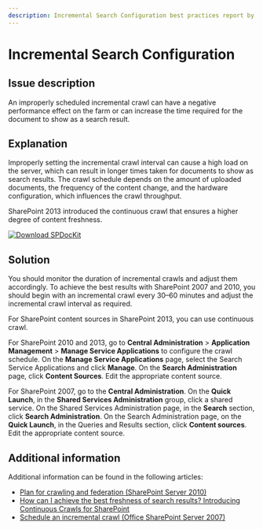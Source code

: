 ```yaml
---
description: Incremental Search Configuration best practices report by SPDocKit determines if you have improperly scheduled incremental crawl.
---
```


# Incremental Search Configuration

## Issue description

An improperly scheduled incremental crawl can have a negative performance effect on the farm or can increase the time required for the document to show as a search result.

## Explanation

Improperly setting the incremental crawl interval can cause a high load on the server, which can result in longer times taken for documents to show as search results. The crawl schedule depends on the amount of uploaded documents, the frequency of the content change, and the hardware configuration, which influences the crawl throughput.

SharePoint 2013 introduced the continuous crawl that ensures a higher degree of content freshness.

[![Download SPDocKit](/img/spdockit-download.png)](http://bit.ly/2US0Zna)

## Solution

You should monitor the duration of incremental crawls and adjust them accordingly. To achieve the best results with SharePoint 2007 and 2010, you should begin with an incremental crawl every 30–60 minutes and adjust the incremental crawl interval as required.

For SharePoint content sources in SharePoint 2013, you can use continuous crawl.

For SharePoint 2010 and 2013, go to **Central Administration** &gt; **Application Management** &gt; **Manage Service Applications** to configure the crawl schedule. On the **Manage Service Applications** page, select the Search Service Applications and click **Manage**. On the **Search Administration** page, click **Content Sources**. Edit the appropriate content source.

For SharePoint 2007, go to the **Central Administration**. On the **Quick Launch**, in the **Shared Services Administration** group, click a shared service. On the Shared Services Administration page, in the **Search** section, click **Search Administration**. On the Search Administration page, on the **Quick Launch**, in the Queries and Results section, click **Content sources**. Edit the appropriate content source.

## Additional information

Additional information can be found in the following articles:

* [Plan for crawling and federation \(SharePoint Server 2010\)](https://technet.microsoft.com/en-us/library/cc262926.aspx)
* [How can I achieve the best freshness of search results? Introducing Continuous Crawls for SharePoint](https://blogs.technet.microsoft.com/tothesharepoint/2012/09/14/how-can-i-achieve-the-best-freshness-of-search-results-introducing-continuous-crawls-for-sharepoint/)
* [Schedule an incremental crawl \(Office SharePoint Server 2007\)](https://technet.microsoft.com/en-us/library/cc263373%28v=office.12%29.aspx)

